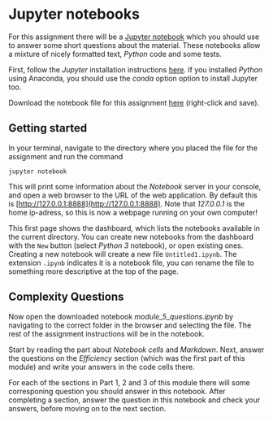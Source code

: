 
# Jupyter notebooks

For this assignment there will be a [Jupyter notebook](http://jupyter.org/)
which you should use to answer some short questions about the material. These
notebooks allow a mixture of nicely formatted text, *Python* code and some
tests. 

First, follow the *Jupyter* installation instructions
[here](https://jupyter.org/install). If you installed *Python* using Anaconda,
you should use the *conda* option option to install Jupyter too.

Download the notebook file for this assignment [here](module_5_questions.ipynb)
(right-click and save).

## Getting started

In your terminal, navigate to the directory where you placed the file for the
assignment and run the command
    
    jupyter notebook

This will print some information about the *Notebook* server in your console,
and open a web browser to the URL of the web application. By default this is
[http://127.0.0.1:8888](http://127.0.0.1:8888). Note that *127.0.0.1* is the
home ip-adress, so this is now a webpage running on your own computer!

This first page shows the dashboard, which lists the notebooks available in the
current directory. You can create new notebooks from the dashboard with the
`New` button (select *Python 3* notebook), or open existing ones. Creating a
new notebook will create a new file `Untitled1.ipynb`. The extension `.ipynb`
indicates it is a notebook file, you can rename the file to something more
descriptive at the top of the page.


## Complexity Questions

Now open the downloaded notebook *module_5_questions.ipynb* by navigating to
the correct folder in the browser and selecting the file. The rest of the
assignment instructions will be in the notebook.

Start by reading the part about *Notebook cells* and *Markdown*. Next, answer
the questions on the *Efficiency* section (which was the first part of this
module) and write your answers in the code cells there.

For each of the sections in Part 1, 2 and 3 of this module there will some
corresponing question you should answer in this notebook. After completing a
section, answer the question in this notebook and check your answers, before
moving on to the next section.

